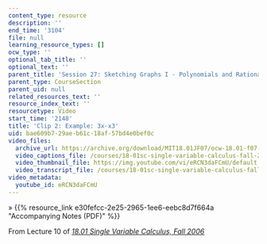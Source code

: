 ```yaml
---
content_type: resource
description: ''
end_time: '3104'
file: null
learning_resource_types: []
ocw_type: ''
optional_tab_title: ''
optional_text: ''
parent_title: 'Session 27: Sketching Graphs I - Polynomials and Rational Functions'
parent_type: CourseSection
parent_uid: null
related_resources_text: ''
resource_index_text: ''
resourcetype: Video
start_time: '2148'
title: 'Clip 2: Example: 3x-x3'
uid: bae609b7-29ae-b61c-18af-57bd4e0bef0c
video_files:
  archive_url: https://archive.org/download/MIT18.01JF07/ocw-18.01-f07-lec10_300k.mp4
  video_captions_file: /courses/18-01sc-single-variable-calculus-fall-2010/75b62a42f39355588977b86085d673a0_eRCN3daFCmU.vtt
  video_thumbnail_file: https://img.youtube.com/vi/eRCN3daFCmU/default.jpg
  video_transcript_file: /courses/18-01sc-single-variable-calculus-fall-2010/ae2c94543030829d8ba8f31012417d80_eRCN3daFCmU.pdf
video_metadata:
  youtube_id: eRCN3daFCmU
---
```


» {{% resource_link e30fefcc-2e25-2965-1ee6-eebc8d7f664a "Accompanying Notes (PDF)" %}}

From Lecture 10 of [_18.01 Single Variable Calculus, Fall 2006_](/courses/18-01-single-variable-calculus-fall-2006/video_galleries/video-lectures)

